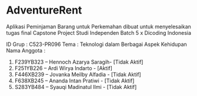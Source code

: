 # AdventureRent

Aplikasi Peminjaman Barang untuk Perkemahan
dibuat untuk menyelesaikan tugas final Capstone Project
Studi Independen Batch 5 x Dicoding Indonesia

ID Grup : C523-PR096
Tema : Teknologi dalam Berbagai Aspek Kehidupan
Nama Anggota :

1. F239YB323 – Hennoch Azarya Saragih- [Tidak Aktif]
2. F251YB226 – Ardi Wirya Indarto - [Aktif]
3. F446XB239 – Jovanka Meilby Alfadia - [Tidak Aktif]
4. F638XB245 – Ananda Intan Pratiwi - [Tidak Aktif]
5. S283YB484 – Syauqi Madinatul Ilmi - [Tidak Aktif]
